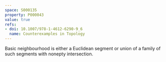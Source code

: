 ```yaml
---
space: S000135
property: P000043
value: true
refs:
- doi: 10.1007/978-1-4612-6290-9_6
  name: Counterexamples in Topology
---
```


Basic neighbourhood is either a Euclidean segment or union of a family of such segments with nonepty intersection.
